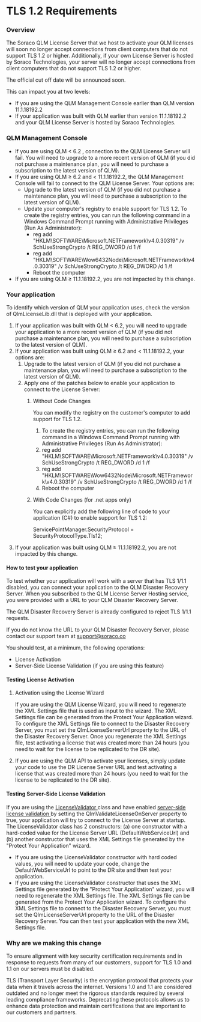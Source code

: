# TLS 1.2 Requirements

### Overview

The Soraco QLM License Server that we host to activate your QLM licenses will soon no longer accept connections from client computers that do not support TLS 1.2 or higher. Additionally, if your own License Server is hosted by Soraco Technologies, your server will no longer accept connections from client computers that do not support TLS 1.2 or higher.

The official cut off date will be announced soon.

This can impact you at two levels:

* If you are using the QLM Management Console earlier than QLM version 11.1.18192.2
* If your application was built with QLM earlier than version 11.1.18192.2 and your QLM License Server is hosted by Soraco Technologies.

### QLM Management Console

* If you are using QLM < 6.2 , connection to the QLM License Server will fail. You will need to upgrade to a more recent version of QLM (if you did not purchase a maintenance plan, you will need to purchase a subscription to the latest version of QLM).
* If you are using QLM ≥ 6.2 and < 11.1.18192.2, the QLM Management Console will fail to connect to the QLM License Server. Your options are:
  * Upgrade to the latest version of QLM (if you did not purchase a maintenance plan, you will need to purchase a subscription to the latest version of QLM).
  * Update your computer's registry to enable support for TLS 1.2.  To create the registry entries, you can run the following command in a Windows Command Prompt running with Administrative Privileges (Run As Administrator):
    * reg add "HKLM\SOFTWARE\Microsoft.NETFramework\v4.0.30319" /v SchUseStrongCrypto /t REG\_DWORD /d 1 /f
    * reg add "HKLM\SOFTWARE\Wow6432Node\Microsoft.NETFramework\v4.0.30319" /v SchUseStrongCrypto /t REG\_DWORD /d 1 /f
    * Reboot the computer
* If you are using QLM ≥ 11.1.18192.2, you are not impacted by this change.

### Your application

To identify which version of QLM your application uses, check the version of QlmLicenseLib.dll that is deployed with your application.

1. If your application was built with QLM < 6.2, you will need to upgrade your application to a more recent version of QLM (if you did not purchase a maintenance plan, you will need to purchase a subscription to the latest version of QLM).
2. If your application was built using QLM ≥ 6.2 and < 11.1.18192.2, your options are:
   1. Upgrade to the latest version of QLM (if you did not purchase a maintenance plan, you will need to purchase a subscription to the latest version of QLM).
   2. Apply one of the patches below to enable your application to connect to the License Server:
      1.  Without Code Changes

          You can modify the registry on the customer's computer to add support for TLS 1.2.&#x20;

          1. To create the registry entries, you can run the following command in a Windows Command Prompt running with Administrative Privileges (Run As Administrator):
          2. reg add "HKLM\SOFTWARE\Microsoft.NETFramework\v4.0.30319" /v SchUseStrongCrypto /t REG\_DWORD /d 1 /f
          3. reg add "HKLM\SOFTWARE\Wow6432Node\Microsoft.NETFramework\v4.0.30319" /v SchUseStrongCrypto /t REG\_DWORD /d 1 /f
          4. Reboot the computer
      2.  With Code Changes (for .net apps only)

          You can explicitly add the following line of code to your application (C#) to enable support for TLS 1.2:

          ServicePointManager.SecurityProtocol = SecurityProtocolType.Tls12;
3. If your application was built using QLM ≥ 11.1.18192.2, you are not impacted by this change.&#x20;

#### How to test your application

To test whether your application will work with a server that has TLS 1/1.1 disabled, you can connect your application to the QLM Disaster Recovery Server. When you subscribed to the QLM License Server Hosting service, you were provided with a URL to your QLM Disaster Recovery Server.&#x20;

The QLM Disaster Recovery Server is already configured to reject TLS 1/1.1 requests.&#x20;

If you do not know the URL to your QLM Disaster Recovery Server, please contact our support team at support@soraco.co

You should test, at a minimum, the following operations:

* License Activation
* Server-Side License Validation (if you are using this feature)

#### Testing License Activation

1.  Activation using the License Wizard

    If you are using the QLM License Wizard, you will need to regenerate the XML Settings file that is used as input to the wizard. The XML Settings file can be generated from the Protect Your Application wizard. To configure the XML Settings file to connect to the Disaster Recovery Server, you must set the QlmLicenseServerUrl property to the URL of the Disaster Recovery Server. Once you regenerate the XML Settings file, test activating a license that was created more than 24 hours (you need to wait for the license to be replicated to the DR site).
2. If you are using the QLM API to activate your licenses, simply update your code to use the DR License Server URL and test activating a license that was created more than 24 hours (you need to wait for the license to be replicated to the DR site).

#### Testing Server-Side License Validation

If you are using the [LicenseValidator ](../api-reference/.net-api/licensevalidator/)class and have enabled [server-side license validation ](../faq/server-side-license-validation.md)by setting the QlmValidateLicenseOnServer property to true, your application will try to connect to the License Server at startup. The LicenseValidator class has 2 constructors: (a) one constructor with a hard-coded value for the License Server URL (DefaultWebServiceUrl) and (b) another constructor that uses the XML Settings file generated by the "Protect Your Application" wizard.&#x20;

* If you are using the LicenseValidator constructor with hard coded values, you will need to update your code, change the DefaultWebServiceUrl to point to the DR site and then test your application.
* If you are using the LicenseValidator constructor that uses the XML Settings file generated by the "Protect Your Application" wizard, you will need  to regenerate the XML Settings file. The XML Settings file can be generated from the Protect Your Application wizard. To configure the XML Settings file to connect to the Disaster Recovery Server, you must set the QlmLicenseServerUrl property to the URL of the Disaster Recovery Server. You can then test your application with the new XML Settings file.

### Why are we making this change

To ensure alignment with key security certification requirements and in response to requests from many of our customers, support for TLS 1.0 and 1.1 on our servers must be disabled.

TLS (Transport Layer Security) is the encryption protocol that protects your data when it travels across the internet. Versions 1.0 and 1.1 are considered outdated and no longer meet the rigorous standards required by several leading compliance frameworks. Deprecating these protocols allows us to enhance data protection and maintain certifications that are important to our customers and partners.












